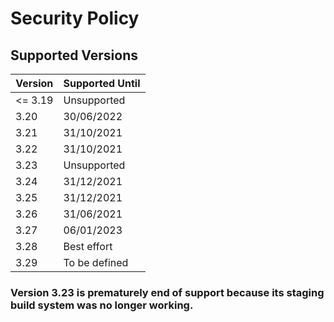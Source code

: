 # Security Policy

## Supported Versions

| Version | Supported Until |
| ------- | --------------- |
| <= 3.19 | Unsupported     |
| 3.20    | 30/06/2022      |
| 3.21    | 31/10/2021      |
| 3.22    | 31/10/2021      |
| 3.23    | Unsupported     |
| 3.24    | 31/12/2021      |
| 3.25    | 31/12/2021      |
| 3.26    | 31/06/2021      |
| 3.27    | 06/01/2023      |
| 3.28    | Best effort     |
| 3.29    | To be defined   |

### Version 3.23 is prematurely end of support because its staging build system was no longer working.
